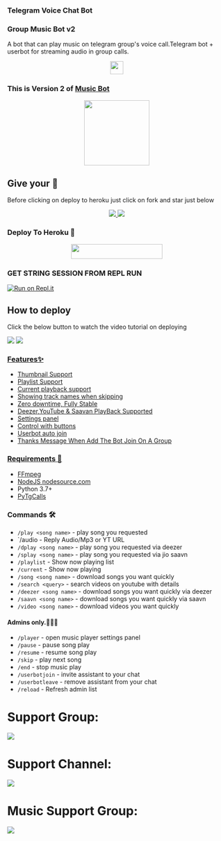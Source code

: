### Telegram Voice Chat Bot

### Group Music Bot v2

A bot that can play music on telegram group's voice call.Telegram bot + userbot for streaming audio in group calls.

<p align="center">
  <a href="https://github.com/ZauteKm/GroupMusicBot-v2">
     <img height="30px" src="https://img.shields.io/badge/Group%20Music%20Bot-red?style=for-the-badge&logo=github">
  </a>
</p>

### This is Version 2 of [Music Bot](https://githup.com/ZauteKm/MusicBot)

<p align="center">
  <a href="https://telegra.ph/file/377046105f8acf1bde837.jpg">
     <img height="150px" src="https://telegra.ph/file/377046105f8acf1bde837.jpg">
  </a>
</p>

## Give your 💙

Before clicking on deploy to heroku just click on fork and star just below

<p align="center">
  <a href="https://github.com/ZauTeKm/GroupMusicBot-v2/fork">
    <img src="https://img.shields.io/github/forks/ZauTeKm/GroupMusicBot-v2?label=Fork&style=social">
    
  </a>
  <a href="https://github.com/ZauTeKm/GroupMusicBot-v2">
    <img src="https://img.shields.io/github/stars/ZauTeKm/GroupMusicBot-v2?style=social">
  </a>
</p>

### Deploy To Heroku 📡</h4>

<p align="center"><a href="https://heroku.com/deploy?template=https://github.com/ZauTeKm/GroupMusicBot-v2"> <img src="https://img.shields.io/badge/Deploy%20To%20Heroku-blueviolet?style=for-the-badge&logo=heroku" width="210" height="34.45"/></a></p>

###  GET STRING SESSION FROM REPL RUN

 [![Run on Repl.it](https://camo.githubusercontent.com/05149b448485553c6f14f6430a45c12dcc79ed3c/68747470733a2f2f7265706c2e69742f62616467652f6769746875622f6a61727669733231303930342f4a6172766973)](https://replit.com/@ZauteKm/GenerateStringSession#main.py)

## How to deploy 

Click the below button to watch the video tutorial on deploying

<a href="https://youtu.be/1Tv6Uh4DN88"><img src="https://img.shields.io/badge/How%20To%20Deploy-blue.svg?logo=Youtube"></a>
<a href="https://youtu.be/1Tv6Uh4DN88"><img src="https://img.shields.io/youtube/views/1Tv6Uh4DN88?style=social">

### Features✨

- Thumbnail Support
- Playlist Support
- Current playback support
- Showing track names when skipping
- Zero downtime, Fully Stable
- Deezer,YouTube & Saavan PlayBack Supported
- Settings panel
- Control with buttons
- Userbot auto join
- Thanks Message When Add The Bot Join On A Group

<h3>Requirements 📝</h3>

- FFmpeg
- NodeJS [nodesource.com](https://nodesource.com/)
- Python 3.7+
- [PyTgCalls](https://github.com/pytgcalls/pytgcalls)

### Commands 🛠
- `/play <song name>` - play song you requested
- `/audio - Reply Audio/Mp3 or YT URL
- `/dplay <song name>` - play song you requested via deezer
- `/splay <song name>` - play song you requested via jio saavn
- `/playlist` - Show now playing list
- `/current` - Show now playing
- `/song <song name>` - download songs you want quickly
- `/search <query>` - search videos on youtube with details
- `/deezer <song name>` - download songs you want quickly via deezer
- `/saavn <song name>` - download songs you want quickly via saavn
- `/video <song name>` - download videos you want quickly

#### Admins only.👮🏻‍♂️
- `/player` - open music player settings panel
- `/pause` - pause song play
- `/resume` - resume song play
- `/skip` - play next song
- `/end` - stop music play
- `/userbotjoin` - invite assistant to your chat
- `/userbotleave` - remove assistant from your chat
- `/reload` - Refresh admin list

# Support Group:
<a href="https://t.me/MizoHelpDesK"><img src="https://img.shields.io/badge/Telegram-Join%20Telegram%20Group-blue.svg?logo=telegram"></a>
# Support Channel:
<a href="https://t.me/ZauTeKm"><img src="https://img.shields.io/badge/Telegram-Join%20Telegram%20Channel-red.svg?logo=telegram"></a>
# Music Support Group:
<a href="https://t.me/ZauteMusic"><img src="https://img.shields.io/badge/Telegram-Join%20Telegram%20Group-pink.svg?logo=telegram"></a>
